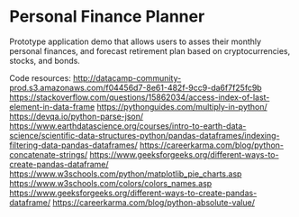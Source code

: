 # Personal Finance Planner
Prototype application demo that allows users to asses their monthly personal finances, and forecast retirement plan based on cryptocurrencies, stocks, and bonds.

Code resources: 
http://datacamp-community-prod.s3.amazonaws.com/f04456d7-8e61-482f-9cc9-da6f7f25fc9b
https://stackoverflow.com/questions/15862034/access-index-of-last-element-in-data-frame
https://pythonguides.com/multiply-in-python/
https://devqa.io/python-parse-json/
https://www.earthdatascience.org/courses/intro-to-earth-data-science/scientific-data-structures-python/pandas-dataframes/indexing-filtering-data-pandas-dataframes/
https://careerkarma.com/blog/python-concatenate-strings/
https://www.geeksforgeeks.org/different-ways-to-create-pandas-dataframe/
https://www.w3schools.com/python/matplotlib_pie_charts.asp
https://www.w3schools.com/colors/colors_names.asp
https://www.geeksforgeeks.org/different-ways-to-create-pandas-dataframe/
https://careerkarma.com/blog/python-absolute-value/